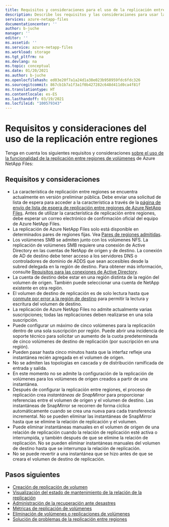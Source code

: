 ```yaml
---
title: Requisitos y consideraciones para el uso de la replicación entre regiones de volúmenes de Azure NetApp Files | Microsoft Docs
description: Describe los requisitos y las consideraciones para usar la funcionalidad de replicación entre regiones de volúmenes de Azure NetApp Files.
services: azure-netapp-files
documentationcenter: ''
author: b-juche
manager: ''
editor: ''
ms.assetid: ''
ms.service: azure-netapp-files
ms.workload: storage
ms.tgt_pltfrm: na
ms.devlang: na
ms.topic: conceptual
ms.date: 01/20/2021
ms.author: b-juche
ms.openlocfilehash: ed03e20f7a1a24d1a38e023b958959fdc6fdc326
ms.sourcegitcommit: 867cb1b7a1f3a1f0b427282c648d411d0ca4f81f
ms.translationtype: HT
ms.contentlocale: es-ES
ms.lasthandoff: 03/19/2021
ms.locfileid: "100579343"
---
```

# <a name="requirements-and-considerations-for-using-cross-region-replication"></a>Requisitos y consideraciones del uso de la replicación entre regiones 

Tenga en cuenta los siguientes requisitos y consideraciones [sobre el uso de la funcionalidad de la replicación entre regiones de volúmenes](cross-region-replication-create-peering.md) de Azure NetApp Files:  

## <a name="requirements-and-considerations"></a>Requisitos y consideraciones 

* La característica de replicación entre regiones se encuentra actualmente en versión preliminar pública. Debe enviar una solicitud de lista de espera para acceder a la característica a través de la [página de envío de lista de espera de replicación entre regiones de Azure NetApp Files](https://aka.ms/anfcrrpreviewsignup). Antes de utilizar la característica de replicación entre regiones, debe esperar un correo electrónico de confirmación oficial del equipo de Azure NetApp Files.
* La replicación de Azure NetApp Files solo está disponible en determinados pares de regiones fijas. Vea [Pares de regiones admitidas](cross-region-replication-introduction.md#supported-region-pairs). 
* Los volúmenes SMB se admiten junto con los volúmenes NFS. La replicación de volúmenes SMB requiere una conexión de Active Directory en las cuentas de NetApp de origen y de destino. La conexión de AD de destino debe tener acceso a los servidores DNS o controladores de dominio de ADDS que sean accesibles desde la subred delegada en la región de destino. Para obtener más información, consulte [Requisitos para las conexiones de Active Directory](create-active-directory-connections.md#requirements-for-active-directory-connections). 
* La cuenta de destino debe estar en una región distinta de la región del volumen de origen. También puede seleccionar una cuenta de NetApp existente en otra región.  
* El volumen de destino de replicación es de solo lectura hasta que [conmute por error a la región de destino](cross-region-replication-manage-disaster-recovery.md#fail-over-to-destination-volume) para permitir la lectura y escritura del volumen de destino. 
* La replicación de Azure NetApp Files no admite actualmente varias suscripciones; todas las replicaciones deben realizarse en una sola suscripción.
* Puede configurar un máximo de cinco volúmenes para la replicación dentro de una sola suscripción por región. Puede abrir una incidencia de soporte técnico para solicitar un aumento de la cuota predeterminada de cinco volúmenes de destino de replicación (por suscripción en una región). 
* Pueden pasar hasta cinco minutos hasta que la interfaz refleje una instantánea recién agregada en el volumen de origen.  
* No se admiten las topologías en cascada y de distribución ramificada de entrada y salida.
* En este momento no se admite la configuración de la replicación de volúmenes para los volúmenes de origen creados a partir de una instantánea.
* Después de configurar la replicación entre regiones, el proceso de replicación crea *instantáneas de SnapMirror* para proporcionar referencias entre el volumen de origen y el volumen de destino. Las instantáneas de SnapMirror se recorren de forma cíclica automáticamente cuando se crea una nueva para cada transferencia incremental. No se pueden eliminar las instantáneas de SnapMirror hasta que se elimine la relación de replicación y el volumen. 
* Puede eliminar instantáneas manuales en el volumen de origen de una relación de replicación cuando la relación de replicación esté activa o interrumpida, y también después de que se elimine la relación de replicación. No se pueden eliminar instantáneas manuales del volumen de destino hasta que se interrumpa la relación de replicación.
* No se puede revertir a una instantánea que se hizo antes de que se creara el volumen de destino de replicación.

## <a name="next-steps"></a>Pasos siguientes
* [Creación de replicación de volumen](cross-region-replication-create-peering.md)
* [Visualización del estado de mantenimiento de la relación de la replicación](cross-region-replication-display-health-status.md)
* [Administración de la recuperación ante desastres](cross-region-replication-manage-disaster-recovery.md)
* [Métricas de replicación de volúmenes](azure-netapp-files-metrics.md#replication)
* [Eliminación de volúmenes o replicaciones de volúmenes](cross-region-replication-delete.md)
* [Solución de problemas de la replicación entre regiones](troubleshoot-cross-region-replication.md)


